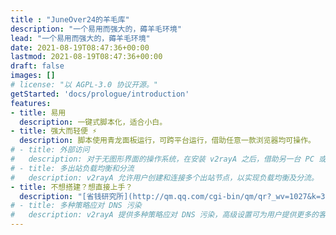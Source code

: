 ```yaml
---
title : "JuneOver24的羊毛库"
description: "一个易用而强大的，薅羊毛环境"
lead: "一个易用而强大的，薅羊毛环境"
date: 2021-08-19T08:47:36+00:00
lastmod: 2021-08-19T08:47:36+00:00
draft: false
images: []
# license: "以 AGPL-3.0 协议开源。"
getStarted: 'docs/prologue/introduction'
features: 
- title: 易用
  description: 一键式脚本化，适合小白。
- title: 强大而轻便 ⚡️
  description: 脚本使用青龙面板运行，可跨平台运行，借助任意一款浏览器均可操作。
# - title: 外部访问
#   description: 对于无图形界面的操作系统，在安装 v2rayA 之后，借助另一台 PC 或移动设备即可完成对其的操作。这对于远程服务器、路由器是极其方便的。
# - title: 多出站负载均衡和分流
#   description: v2rayA 允许用户创建和连接多个出站节点，以实现负载均衡及分流。
- title: 不想搭建？想直接上手？
  description: "[省钱研究所](http://qm.qq.com/cgi-bin/qm/qr?_wv=1027&k=36VSNgNsCaGc24aL1xGaUUxKRxmfpMQ9&authKey=i2dncJRiqcU7LwxlzMKwH4A5q89TK%2F0bisURqK2PoqaJ2ASpwQAbBHs6U0iaqP9z&noverify=0&group_code=1029597004) 是 JuneOver24 专为 懒人 搭建的一站式服务，直接食用即可。"
# - title: 多种策略应对 DNS 污染
#   description: v2rayA 提供多种策略应对 DNS 污染，高级设置可为用户提供更多的客制化定义。
---
```

